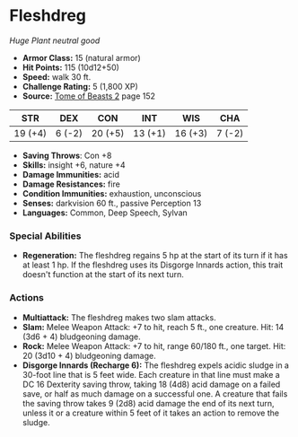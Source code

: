 # Fleshdreg

*Huge* *Plant* *neutral good*

- **Armor Class:** 15 (natural armor)
- **Hit Points:** 115 (10d12+50)
- **Speed:** walk 30 ft.
- **Challenge Rating:** 5 (1,800 XP)
- **Source:** [Tome of Beasts 2](https://koboldpress.com/kpstore/product/tome-of-beasts-2-for-5th-edition) page 152

| STR | DEX | CON | INT | WIS | CHA |
| --- | --- | --- | --- | --- | --- |
| 19 (+4) | 6 (-2) | 20 (+5) | 13 (+1) | 16 (+3) | 7 (-2) |

- **Saving Throws**: Con +8
- **Skills:** insight +6, nature +4
- **Damage Immunities:** acid
- **Damage Resistances:** fire
- **Condition Immunities:** exhaustion, unconscious
- **Senses:** darkvision 60 ft., passive Perception 13
- **Languages:** Common, Deep Speech, Sylvan

### Special Abilities

- **Regeneration:** The fleshdreg regains 5 hp at the start of its turn if it has at least 1 hp. If the fleshdreg uses its Disgorge Innards action, this trait doesn't function at the start of its next turn.

### Actions

- **Multiattack:** The fleshdreg makes two slam attacks.
- **Slam:** Melee Weapon Attack: +7 to hit, reach 5 ft., one creature. Hit: 14 (3d6 + 4) bludgeoning damage.
- **Rock:** Melee Weapon Attack: +7 to hit, range 60/180 ft., one target. Hit: 20 (3d10 + 4) bludgeoning damage.
- **Disgorge Innards (Recharge 6):** The fleshdreg expels acidic sludge in a 30-foot line that is 5 feet wide. Each creature in that line must make a DC 16 Dexterity saving throw, taking 18 (4d8) acid damage on a failed save, or half as much damage on a successful one. A creature that fails the saving throw takes 9 (2d8) acid damage the end of its next turn, unless it or a creature within 5 feet of it takes an action to remove the sludge.


